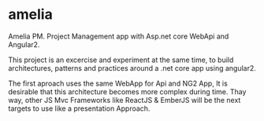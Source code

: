 # amelia
Amelia PM. Project Management app with Asp.net core WebApi and Angular2.

This project is an excercise and experiment at the same time, to build architectures, patterns and practices around a .net core app using angular2. 

The first aproach uses the same WebApp for Api and NG2 App, It is desirable that this architecture becomes more complex during time. Thay way, other JS Mvc Frameworks like ReactJS & EmberJS will be the next targets to use like a presentation Approach.

